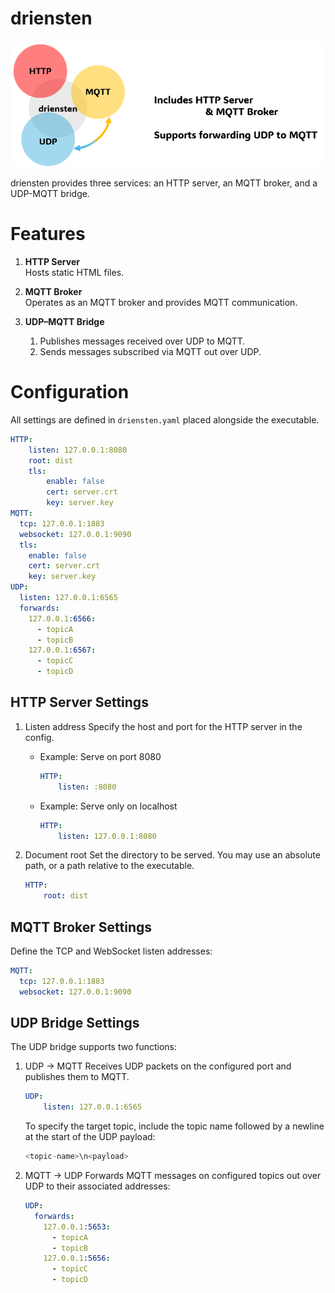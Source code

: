 # driensten

![logo](docs/description_image.png) 

driensten provides three services: an HTTP server, an MQTT broker, and a UDP-MQTT bridge.

# Features
1. **HTTP Server**  
   Hosts static HTML files.

2. **MQTT Broker**  
   Operates as an MQTT broker and provides MQTT communication.

3. **UDP–MQTT Bridge**  
   1. Publishes messages received over UDP to MQTT.  
   2. Sends messages subscribed via MQTT out over UDP.

# Configuration
All settings are defined in `driensten.yaml` placed alongside the executable.

```yaml
HTTP:
    listen: 127.0.0.1:8080
    root: dist
    tls:
        enable: false
        cert: server.crt
        key: server.key
MQTT:
  tcp: 127.0.0.1:1883
  websocket: 127.0.0.1:9090
  tls:
    enable: false
    cert: server.crt
    key: server.key
UDP:
  listen: 127.0.0.1:6565
  forwards:
    127.0.0.1:6566:
      - topicA
      - topicB
    127.0.0.1:6567:
      - topicC
      - topicD
```

## HTTP Server Settings

1. Listen address
    Specify the host and port for the HTTP server in the config.

    - Example: Serve on port 8080
        ```yaml
        HTTP:
            listen: :8080
        ```
    - Example: Serve only on localhost
        ```yaml
        HTTP:
            listen: 127.0.0.1:8080
        ```
2. Document root
    Set the directory to be served. You may use an absolute path, or a path relative to the executable.
    ```yaml
    HTTP:
        root: dist
    ```

## MQTT Broker Settings
Define the TCP and WebSocket listen addresses:
```yaml
MQTT:
  tcp: 127.0.0.1:1883
  websocket: 127.0.0.1:9090
```

## UDP Bridge Settings

The UDP bridge supports two functions:

1. UDP → MQTT
    Receives UDP packets on the configured port and publishes them to MQTT.
    ```yaml
    UDP:
        listen: 127.0.0.1:6565
    ```
    
    To specify the target topic, include the topic name followed by a newline at the start of the UDP payload:
    ```php
    <topic-name>\n<payload>
    ```
2. MQTT → UDP
    Forwards MQTT messages on configured topics out over UDP to their associated addresses:
    ```yaml
    UDP:
      forwards:
        127.0.0.1:5653:
          - topicA
          - topicB
        127.0.0.1:5656:
          - topicC
          - topicD
    ```


